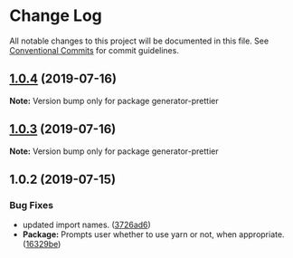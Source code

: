 # Change Log

All notable changes to this project will be documented in this file.
See [Conventional Commits](https://conventionalcommits.org) for commit guidelines.

## [1.0.4](https://github.com/sbrow/generator-npm-package/compare/generator-prettier@1.0.3...generator-prettier@1.0.4) (2019-07-16)

**Note:** Version bump only for package generator-prettier





## [1.0.3](https://github.com/sbrow/generator-npm-package/compare/generator-prettier@1.0.2...generator-prettier@1.0.3) (2019-07-16)

**Note:** Version bump only for package generator-prettier





## 1.0.2 (2019-07-15)


### Bug Fixes

* updated import names. ([3726ad6](https://github.com/sbrow/generator-npm-package/commit/3726ad6))
* **Package:** Prompts user whether to use yarn or not, when appropriate. ([16329be](https://github.com/sbrow/generator-npm-package/commit/16329be))
